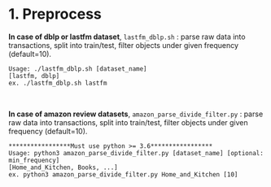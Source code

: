 # 1. Preprocess


**In case of dblp or lastfm dataset**,
`lastfm_dblp.sh` : parse raw data into transactions, split into train/test, filter objects under given frequency (default=10).

```
Usage: ./lastfm_dblp.sh [dataset_name]
[lastfm, dblp]
ex. ./lastfm_dblp.sh lastfm
```

<br />

**In case of amazon review datasets**,
`amazon_parse_divide_filter.py` : parse raw data into transactions, split into train/test, filter objects under given frequency (default=10).

```
*****************Must use python >= 3.6*****************
Usage: python3 amazon_parse_divide_filter.py [dataset_name] [optional: min_frequency]
[Home_and_Kitchen, Books, ...]
ex. python3 amazon_parse_divide_filter.py Home_and_Kitchen [10]
```

<br />
